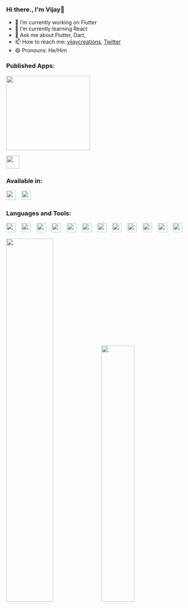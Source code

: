 ### Hi there., I'm Vijay👋



- 🔭 I’m currently working on Flutter
- 🌱 I’m currently learning React
- 💬 Ask me about Flutter, Dart,
- 📫 How to reach me: [vijaycreations](https://www.youtube.com/channel/UCBC_Z7jla1GSITcqLKAtPxQ), [Twitter](https://twitter.com/vijaycreations)
- 😄 Pronouns: He/Him

### Published Apps:

[<image  src="https://user-images.githubusercontent.com/58719230/103482362-7aaf2100-4e06-11eb-8d0c-eb147e9c2e2b.png" width="225" height="200">](https://play.google.com/store/apps/developer?id=Vijay+Ravichandran)

  
[<image src="https://user-images.githubusercontent.com/58719230/91928210-1285ec80-ecf9-11ea-98ba-ab67c1287ffc.png" width="35" height="35">](https://play.google.com/store/apps/details?id=devotional.songs)


  

### Available in:

[<image src="https://user-images.githubusercontent.com/58719230/88883710-a116d200-d252-11ea-88be-772eff304c57.png" width="25" height="25">](https://www.linkedin.com/in/vijay-creations-b60a391a6/)&nbsp;&nbsp;&nbsp;&nbsp;[<image src="https://user-images.githubusercontent.com/58719230/88883867-f521b680-d252-11ea-8083-55abf44ef316.png" width="25" height="25">](https://in.pinterest.com/vijaycreations02/boards/)
  

### Languages and Tools:

[<image src="https://user-images.githubusercontent.com/58719230/103482573-96ff8d80-4e07-11eb-8248-199e410e8165.png" width="25" height="25">](https://www.youtube.com/channel/UCBC_Z7jla1GSITcqLKAtPxQ)&nbsp;&nbsp;&nbsp;&nbsp;[<image src="https://user-images.githubusercontent.com/58719230/103482597-bac2d380-4e07-11eb-97be-88061e269fa6.png" width="25" height="25">](https://www.youtube.com/channel/UCBC_Z7jla1GSITcqLKAtPxQ)&nbsp;&nbsp;&nbsp;&nbsp;[<image src="https://user-images.githubusercontent.com/58719230/103482745-8f8cb400-4e08-11eb-9c64-4f3abd1899a3.png" width="25" height="25">](https://www.youtube.com/channel/UCBC_Z7jla1GSITcqLKAtPxQ)&nbsp;&nbsp;&nbsp;&nbsp;[<image src="https://user-images.githubusercontent.com/58719230/88885109-8560fb00-d255-11ea-96ca-af58d8020770.png" width="25" height="25">](https://www.youtube.com/channel/UCBC_Z7jla1GSITcqLKAtPxQ)&nbsp;&nbsp;&nbsp;&nbsp;[<image src="https://user-images.githubusercontent.com/58719230/88885585-69118e00-d256-11ea-8444-be984e5a4008.png" width="25" height="25">](https://www.youtube.com/channel/UCBC_Z7jla1GSITcqLKAtPxQ)&nbsp;&nbsp;&nbsp;&nbsp;[<image src="https://user-images.githubusercontent.com/58719230/88885412-1a63f400-d256-11ea-9613-6cb4207833d5.png" width="25" height="25">](https://www.youtube.com/channel/UCBC_Z7jla1GSITcqLKAtPxQ)&nbsp;&nbsp;&nbsp;&nbsp;[<image src="https://user-images.githubusercontent.com/58719230/88885493-3d8ea380-d256-11ea-8d6b-38a47ae55806.png" width="25" height="25">](https://www.youtube.com/channel/UCBC_Z7jla1GSITcqLKAtPxQ)&nbsp;&nbsp;&nbsp;&nbsp;[<image src="https://user-images.githubusercontent.com/58719230/88885766-c1e12680-d256-11ea-9a2c-aa1aef1cae4e.png" width="25" height="25">](https://www.youtube.com/channel/UCBC_Z7jla1GSITcqLKAtPxQ)&nbsp;&nbsp;&nbsp;&nbsp;[<image src="https://user-images.githubusercontent.com/58719230/88885975-2c926200-d257-11ea-9605-1da7e697975c.png" width="25" height="25">](https://www.youtube.com/channel/UCBC_Z7jla1GSITcqLKAtPxQ)&nbsp;&nbsp;&nbsp;&nbsp;[<image src="https://user-images.githubusercontent.com/58719230/88886604-729bf580-d258-11ea-81a7-57a7df57d734.png" width="25" height="25">](https://www.youtube.com/channel/UCBC_Z7jla1GSITcqLKAtPxQ)&nbsp;&nbsp;&nbsp;&nbsp;[<image src="https://user-images.githubusercontent.com/58719230/88886671-9c551c80-d258-11ea-83a7-bf60a94acda0.png" width="25" height="25">](https://www.youtube.com/channel/UCBC_Z7jla1GSITcqLKAtPxQ)&nbsp;&nbsp;&nbsp;&nbsp;[<image src="https://user-images.githubusercontent.com/58719230/88886768-cc042480-d258-11ea-9e7c-c94903a23a82.png" width="25" height="25">](https://www.youtube.com/channel/UCBC_Z7jla1GSITcqLKAtPxQ)






<img src="https://github-readme-stats.vercel.app/api?username=vijayinyoutube&&show_icons=true" width="50%">  <img src="https://github-readme-stats.vercel.app/api/top-langs/?username=vijayinyoutube&layout=compact" width="42%">


